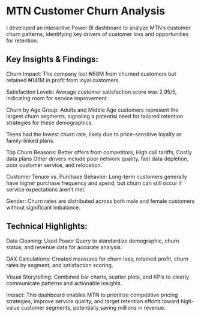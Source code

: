 # MTN Customer Churn Analysis

I developed an interactive Power BI dashboard to analyze MTN’s customer churn patterns, identifying key drivers of customer loss and opportunities for retention.

## Key Insights & Findings:

Churn Impact: The company lost ₦58M from churned customers but retained ₦141M in profit from loyal customers.

Satisfaction Levels: Average customer satisfaction score was 2.95/5, indicating room for service improvement.

Churn by Age Group: Adults and Middle Age customers represent the largest churn segments, signaling a potential need for tailored retention strategies for these demographics.

Teens had the lowest churn rate, likely due to price-sensitive loyalty or family-linked plans.

Top Churn Reasons: Better offers from competitors, High call tariffs, Costly data plans Other drivers include poor network quality, fast data depletion, poor customer service, and relocation.

Customer Tenure vs. Purchase Behavior: Long-term customers generally have higher purchase frequency and spend, but churn can still occur if service expectations aren’t met.

Gender: Churn rates are distributed across both male and female customers without significant imbalance.

## Technical Highlights:

Data Cleaning: Used Power Query to standardize demographic, churn status, and revenue data for accurate analysis.

DAX Calculations: Created measures for churn loss, retained profit, churn rates by segment, and satisfaction scoring.

Visual Storytelling: Combined bar charts, scatter plots, and KPIs to clearly communicate patterns and actionable insights.

Impact: This dashboard enables MTN to prioritize competitive pricing strategies, improve service quality, and target retention efforts toward high-value customer segments, potentially saving millions in revenue.
